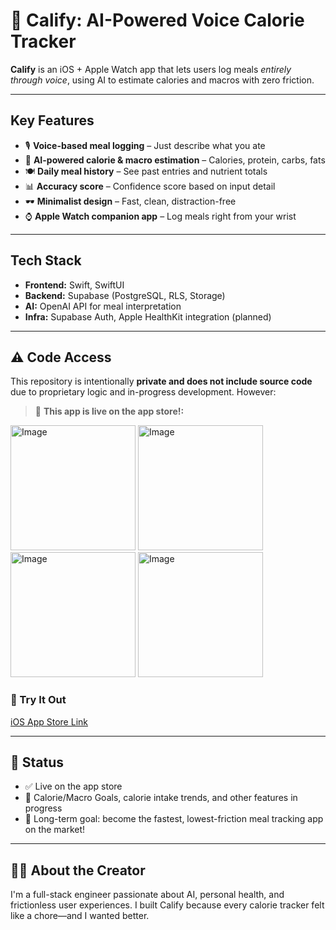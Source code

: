 # 📱 Calify: AI-Powered Voice Calorie Tracker

**Calify** is an iOS + Apple Watch app that lets users log meals *entirely through voice*, using AI to estimate calories and macros with zero friction.

---

## Key Features
- 🎙 **Voice-based meal logging** – Just describe what you ate
- 🤖 **AI-powered calorie & macro estimation** – Calories, protein, carbs, fats
- 🍽️ **Daily meal history** – See past entries and nutrient totals
- 📊 **Accuracy score** – Confidence score based on input detail
- 🕶️ **Minimalist design** – Fast, clean, distraction-free
- ⌚️ **Apple Watch companion app** – Log meals right from your wrist

---

## Tech Stack
- **Frontend:** Swift, SwiftUI
- **Backend:** Supabase (PostgreSQL, RLS, Storage)
- **AI:** OpenAI API for meal interpretation
- **Infra:** Supabase Auth, Apple HealthKit integration (planned)

---

## ⚠️ Code Access
This repository is intentionally **private and does not include source code** due to proprietary logic and in-progress development. However:

> 🚀 **This app is live on the app store!:**

<div align="left">
  <img width="200" alt="Image" src="https://github.com/user-attachments/assets/b1cfb2cb-3919-4118-b270-ddb821203afa" />
  <img width="200" alt="Image" src="https://github.com/user-attachments/assets/5d1048e7-9ead-4414-8359-dcf2c9b2dcc9" />
  <img width="200" alt="Image" src="https://github.com/user-attachments/assets/eed4251b-67b1-4add-8d13-643917e9862b" />
  <img width="200" alt="Image" src="https://github.com/user-attachments/assets/de191b07-3d92-4513-952a-19cdb92f37b8" />
</div>

### 📲 Try It Out  
[iOS App Store Link](https://apps.apple.com/us/app/calify/id6746539000?platform=iphone)

---

## 📌 Status
- ✅ Live on the app store 
- 🚧 Calorie/Macro Goals, calorie intake trends, and other features in progress
- 🎯 Long-term goal: become the fastest, lowest-friction meal tracking app on the market!

---

## 🙋‍♂️ About the Creator
I'm a full-stack engineer passionate about AI, personal health, and frictionless user experiences. I built Calify because every calorie tracker felt like a chore—and I wanted better. 
